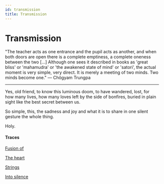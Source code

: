 ```yaml
---
id: transmission
title: Transmission
---
```


# Transmission

"The teacher acts as one entrance and the pupil acts as another, and when both doors are open there is a complete emptiness, a complete oneness between the two \[...\]
Although one sees it described in books as 'great bliss' or 'mahamudra' or 'the awakened state of mind' or 'satori', the actual moment is very simple, very direct. It is merely a meeting of two minds. Two minds become one." — Chögyam Trungpa

----

Yes, old friend, to know
this luminous doom,
to have wandered, lost,
for how many lives,
how many loves left
by the side of bonfires,
buried in plain sight
like the best secret
between us.

So simple, this,
the sadness and joy
and what it is to share
in one silent gesture
the whole thing.

Holy.

#### Traces

[Fusion of](https://www.youtube.com/watch?v=vxmJCk9J5fE "Kayhan Kalhor & Toumani Diabaté")

[The heart](https://www.youtube.com/watch?v=6IFYU8YDprY "SAL")

[Strings](https://www.youtube.com/watch?v=YqVRcFQagtI "Schindler's Tears")

[Into silence](https://www.youtube.com/watch?v=hVYv9ktilQw "Sri Ramana Maharshi")